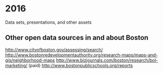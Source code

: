 # 2016
Data sets, presentations, and other assets

## Other open data sources in and about Boston
http://www.cityofboston.gov/assessing/search/
http://www.bostonredevelopmentauthority.org/research-maps/maps-and-gis/neighborhood-maps
http://www.bizjournals.com/boston/research/bol-marketing/ (paid)
http://www.bostonpublicschools.org/reports
